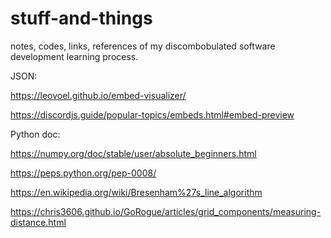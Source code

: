 # stuff-and-things
notes, codes, links, references of my discombobulated software development learning process.

JSON:

https://leovoel.github.io/embed-visualizer/

https://discordjs.guide/popular-topics/embeds.html#embed-preview

Python doc:

https://numpy.org/doc/stable/user/absolute_beginners.html

https://peps.python.org/pep-0008/

https://en.wikipedia.org/wiki/Bresenham%27s_line_algorithm

https://chris3606.github.io/GoRogue/articles/grid_components/measuring-distance.html
